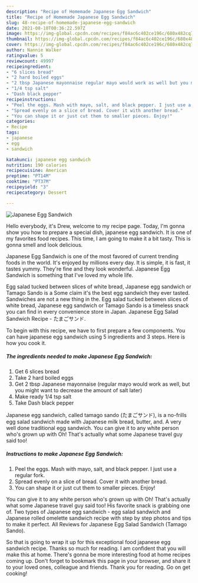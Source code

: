 ```yaml
---
description: "Recipe of Homemade Japanese Egg Sandwich"
title: "Recipe of Homemade Japanese Egg Sandwich"
slug: 48-recipe-of-homemade-japanese-egg-sandwich
date: 2021-08-10T00:36:22.597Z
image: https://img-global.cpcdn.com/recipes/f84ac6c402ce196c/680x482cq70/japanese-egg-sandwich-recipe-main-photo.jpg
thumbnail: https://img-global.cpcdn.com/recipes/f84ac6c402ce196c/680x482cq70/japanese-egg-sandwich-recipe-main-photo.jpg
cover: https://img-global.cpcdn.com/recipes/f84ac6c402ce196c/680x482cq70/japanese-egg-sandwich-recipe-main-photo.jpg
author: Nannie Walker
ratingvalue: 5
reviewcount: 49997
recipeingredient:
- "6 slices bread"
- "2 hard boiled eggs"
- "2 tbsp Japanese mayonnaise regular mayo would work as well but you might want to decrease the amount of salt later"
- "1/4 tsp salt"
- "Dash black pepper"
recipeinstructions:
- "Peel the eggs. Mash with mayo, salt, and black pepper. I just use a regular fork."
- "Spread evenly on a slice of bread. Cover it with another bread."
- "You can shape it or just cut them to smaller pieces. Enjoy!"
categories:
- Recipe
tags:
- japanese
- egg
- sandwich

katakunci: japanese egg sandwich 
nutrition: 190 calories
recipecuisine: American
preptime: "PT14M"
cooktime: "PT37M"
recipeyield: "3"
recipecategory: Dessert

---
```



![Japanese Egg Sandwich](https://img-global.cpcdn.com/recipes/f84ac6c402ce196c/680x482cq70/japanese-egg-sandwich-recipe-main-photo.jpg)

Hello everybody, it's Drew, welcome to my recipe page. Today, I'm gonna show you how to prepare a special dish, japanese egg sandwich. It is one of my favorites food recipes. This time, I am going to make it a bit tasty. This is gonna smell and look delicious.

Japanese Egg Sandwich is one of the most favored of current trending foods in the world. It's enjoyed by millions every day. It is simple, it is fast, it tastes yummy. They're fine and they look wonderful. Japanese Egg Sandwich is something that I've loved my whole life.

Egg salad tucked between slices of white bread, Japanese egg sandwich or Tamago Sando is a Some claim it&#39;s the best egg sandwich they ever tasted. Sandwiches are not a new thing in the. Egg salad tucked between slices of white bread, Japanese egg sandwich or Tamago Sando is a timeless snack you can find in every convenience store in Japan. Japanese Egg Salad Sandwich Recipe - たまごサンド.


To begin with this recipe, we have to first prepare a few components. You can have japanese egg sandwich using 5 ingredients and 3 steps. Here is how you cook it.

<!--inarticleads1-->

##### The ingredients needed to make Japanese Egg Sandwich:

1. Get 6 slices bread
1. Take 2 hard boiled eggs
1. Get 2 tbsp Japanese mayonnaise (regular mayo would work as well, but you might want to decrease the amount of salt later)
1. Make ready 1/4 tsp salt
1. Take Dash black pepper


Japanese egg sandwich, called tamago sando (たまごサンド), is a no-frills egg salad sandwich made with Japanese milk bread, butter, and. A very well done traditional egg sandwich. You can give it to any white person who&#39;s grown up with Oh! That&#39;s actually what some Japanese travel guy said too! 

<!--inarticleads2-->

##### Instructions to make Japanese Egg Sandwich:

1. Peel the eggs. Mash with mayo, salt, and black pepper. I just use a regular fork.
1. Spread evenly on a slice of bread. Cover it with another bread.
1. You can shape it or just cut them to smaller pieces. Enjoy!


You can give it to any white person who&#39;s grown up with Oh! That&#39;s actually what some Japanese travel guy said too! His favorite snack is grabbing one of. Two types of Japanese egg sandwich - egg salad sandwich and Japanese rolled omelette sandwich recipe with step by step photos and tips to make it perfect. All Reviews for Japanese Egg Salad Sandwich (Tamago Sando). 

So that is going to wrap it up for this exceptional food japanese egg sandwich recipe. Thanks so much for reading. I am confident that you will make this at home. There's gonna be more interesting food at home recipes coming up. Don't forget to bookmark this page in your browser, and share it to your loved ones, colleague and friends. Thank you for reading. Go on get cooking!
